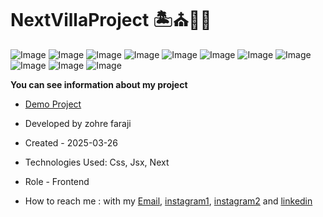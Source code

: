 # NextVillaProject 🏝️⛪🌊🌞

![Image](https://github.com/user-attachments/assets/f5f26c05-301d-492e-8738-730501d6f1b9)
![Image](https://github.com/user-attachments/assets/47726751-20aa-4d88-80aa-fc35a1f0150f)
![Image](https://github.com/user-attachments/assets/9f16db94-990c-4664-811e-8a8568d85133)
![Image](https://github.com/user-attachments/assets/afb6710f-a609-4f1c-8d3d-4048504451cf)
![Image](https://github.com/user-attachments/assets/d4fab070-f594-4d01-a18d-9f3b048fed1e)
![Image](https://github.com/user-attachments/assets/fae6e056-ac96-4190-9e2f-5451d4002686)
![Image](https://github.com/user-attachments/assets/4a620a36-9573-43eb-8356-f8fab281afd3)
![Image](https://github.com/user-attachments/assets/e8f3a844-c551-407e-8ef9-1f311a68ce9a)
![Image](https://github.com/user-attachments/assets/f3a4a98c-ce5a-41f9-b338-62e83b137a68)
![Image](https://github.com/user-attachments/assets/821f2a7e-6443-4621-96c1-239dfd36a595)
![Image](https://github.com/user-attachments/assets/cbd695c6-0621-4be7-8511-bc38dd513c58)

**You can see information about my project**
- [Demo Project](https://next-villa-project.vercel.app/)

- Developed by zohre faraji

- Created - 2025-03-26

- Technologies Used: Css, Jsx, Next

- Role - Frontend

- How to reach me : with my [Email](mailto:zohre.faraji.212@gmail.com), [instagram1](https://www.instagram.com/zohrefarajii212?igsh=MXkxdDgzY3dtcmZyaA==), [instagram2](https://www.instagram.com/zohrefaraji212/) and [linkedin](https://www.linkedin.com/in/zohre-faraji-41822315a/)
